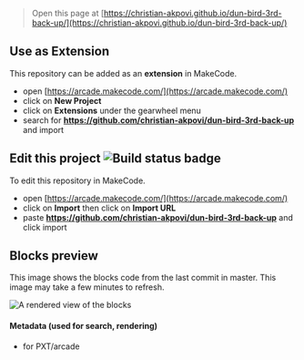  


> Open this page at [https://christian-akpovi.github.io/dun-bird-3rd-back-up/](https://christian-akpovi.github.io/dun-bird-3rd-back-up/)

## Use as Extension

This repository can be added as an **extension** in MakeCode.

* open [https://arcade.makecode.com/](https://arcade.makecode.com/)
* click on **New Project**
* click on **Extensions** under the gearwheel menu
* search for **https://github.com/christian-akpovi/dun-bird-3rd-back-up** and import

## Edit this project ![Build status badge](https://github.com/christian-akpovi/dun-bird-3rd-back-up/workflows/MakeCode/badge.svg)

To edit this repository in MakeCode.

* open [https://arcade.makecode.com/](https://arcade.makecode.com/)
* click on **Import** then click on **Import URL**
* paste **https://github.com/christian-akpovi/dun-bird-3rd-back-up** and click import

## Blocks preview

This image shows the blocks code from the last commit in master.
This image may take a few minutes to refresh.

![A rendered view of the blocks](https://github.com/christian-akpovi/dun-bird-3rd-back-up/raw/master/.github/makecode/blocks.png)

#### Metadata (used for search, rendering)

* for PXT/arcade
<script src="https://makecode.com/gh-pages-embed.js"></script><script>makeCodeRender("{{ site.makecode.home_url }}", "{{ site.github.owner_name }}/{{ site.github.repository_name }}");</script>
